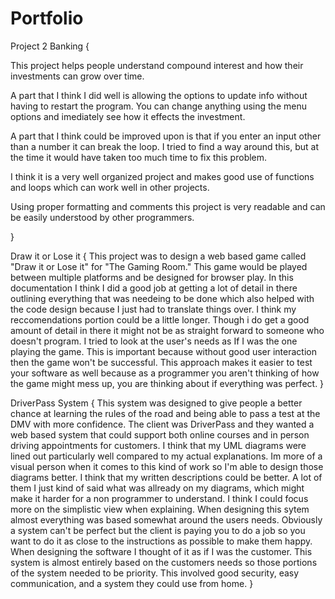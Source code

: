 # Portfolio

Project 2 Banking {

This project helps people understand compound interest and how their investments can grow over time. 

A part that I think I did well is allowing the options to update info without having to restart the program. 
You can change anything using the menu options and imediately see how it effects the investment.

A part that I think could be improved upon is that if you enter an input other than a number it can break the loop. 
I tried to find a way around this, but at the time it would have taken too much time to fix this problem.

I think it is a very well organized project and makes good use of functions and loops which can work well in other projects.

Using proper formatting and comments this project is very readable and can be easily understood by other programmers.

}


Draw it or Lose it { This project was to design a web based game called "Draw it or Lose it" for "The Gaming Room." This game would be played between multiple platforms and be designed for browser play. 
In this documentation I think I did a good job at getting a lot of detail in there outlining everything that was needeing to be done which also helped with the code design because I just had to translate things over.
I think my reccomendations portion could be a little longer. Though i do get a good amount of detail in there it might not be as straight forward to someone who doesn't program. 
I tried to look at the user's needs as If I was the one playing the game. This is important because without good user interaction then the game won't be successful. 
This approach makes it easier to test your software as well because as a programmer you aren't thinking of how the game might mess up, you are thinking about if everything was perfect.
}


DriverPass System { 
This system was designed to give people a better chance at learning the rules of the road and being able to pass a test at the DMV with more confidence. The client was DriverPass and they wanted a web based system that could support both online courses and in person driving appointments for customers.
I think that my UML diagrams were lined out particularly well compared to my actual explanations. Im more of a visual person when it comes to this kind of work so I'm able to design those diagrams better.
I think that my written descriptions could be better. A lot of them I just kind of said what was allready on my diagrams, which might make it harder for a non programmer to understand. I think I could focus more on the simplistic view when explaining.
When designing this sytem almost everything was based somewhat around the users needs. Obviously a system can't be perfect but the client is paying you to do a job so you want to do it as close to the instructions as possible to make them happy.
When designing the software I thought of it as if I was the customer. This system is almost entirely based on the customers needs so those portions of the system needed to be priority. This involved good security, easy communication, and a system they could use from home.
}
